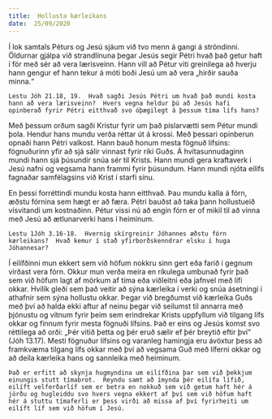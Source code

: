 ```yaml
---
title:  Hollusta kærleikans
date:  25/09/2020
---
```


Í lok samtals Péturs og Jesú sjáum við tvo menn á gangi á ströndinni.  Öldurnar gjálpa við strandlínuna þegar Jesús segir Pétri hvað það getur haft í för með sér að vera lærisveinn.  Hann vill að Pétur viti greinilega að hverju hann gengur ef hann tekur á móti boði Jesú um að vera „hirðir sauða minna.“

`Lestu Jóh 21.18, 19.  Hvað sagði Jesús Pétri um hvað það mundi kosta hann að vera lærisveinn?  Hvers vegna heldur þú að Jesús hafi opinberað fyrir Pétri eitthvað svo óþægilegt á þessum tíma lífs hans?`

Með þessum orðum sagði Kristur fyrir um það píslarvætti sem Pétur mundi þola.  Hendur hans mundu verða réttar út á krossi.  Með þessari opinberun opnaði hann Pétri valkost.  Hann bauð honum mesta fögnuð lífsins: fögnuðurinn yfir að sjá sálir vinnast fyrir ríki Guðs.  Á hvítasunnudaginn mundi hann sjá þúsundir snúa sér til Krists.  Hann mundi gera kraftaverk í Jesú nafni og vegsama hann frammi fyrir þúsundum.  Hann mundi njóta eilífs fagnaðar samfélagsins við Krist í starfi sínu.

En þessi forréttindi mundu kosta hann eitthvað.  Þau mundu kalla á fórn, æðstu fórnina sem hægt er að færa.  Pétri bauðst að taka þann hollustueið vísvitandi um kostnaðinn.  Pétur vissi nú að engin fórn er of mikil til að vinna með Jesú að ætlunarverki hans í heiminum.

`Lestu 1Jóh 3.16-18.  Hvernig skírgreinir Jóhannes æðstu fórn kærleikans?  Hvað kemur í stað yfirborðskenndrar elsku í huga Jóhannesar?`

Í eilífðinni mun ekkert sem við höfum nokkru sinn gert eða farið í gegnum virðast vera fórn.  Okkur mun verða meira en ríkulega umbunað fyrir það sem við höfum lagt af mörkum af tíma eða viðleitni eða jafnvel með lífi okkar.  Hvílík gleði sem það veitir að sýna kærleika í verki og snúa ásetningi í athafnir sem sýna hollustu okkar.  Þegar við bregðumst við kærleika Guðs með því að halda ekki aftur af neinu þegar við seilumst til annarra með þjónustu og vitnum fyrir þeim sem erindrekar Krists uppfyllum við tilgang lífs okkar og finnum fyrir mesta fögnuði lífsins.  Það er eins og Jesús komst svo réttilega að orði:  „Þér vitið þetta og þér eruð sælir ef þér breytið eftir því“ (Jóh 13.17).  Mesti fögnuður lífsins og varanleg hamingja eru ávöxtur þess að framkvæma tilgang lífs okkar með því að vegsama Guð með líferni okkar og að deila kærleika hans og sannleika með heiminum.

`Það er erfitt að skynja hugmyndina um eilífðina þar sem við þekkjum einungis stutt tímabrot.  Reyndu samt að ímynda þér eilífa lífið, eilíft velferðarlíf sem er betra en nokkuð sem við getum haft hér á jörðu og hugleiddu svo hvers vegna ekkert af því sem við höfum haft hér á stuttu tímaferli er þess virði að missa af því fyrirheiti um eilíft líf sem við höfum í Jesú.`